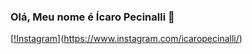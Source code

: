 ### Olá, Meu nome é Ícaro Pecinalli 👋

[[!Instagram](https://img.shields.io/badge/Instagram-E4405F?style=for-the-badge&logo=instagram&logoColor=white)](https://www.instagram.com/icaropecinalli/)
















<!--
**Pecinallix/Pecinallix** is a ✨ _special_ ✨ repository because its `README.md` (this file) appears on your GitHub profile.

Here are some ideas to get you started:

- 🔭 I’m currently working on ...
- 🌱 I’m currently learning ...
- 👯 I’m looking to collaborate on ...
- 🤔 I’m looking for help with ...
- 💬 Ask me about ...
- 📫 How to reach me: ...
- 😄 Pronouns: ...
- ⚡ Fun fact: ...
-->
